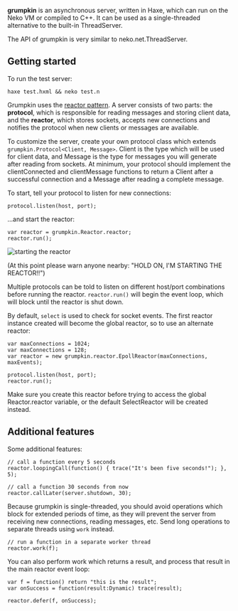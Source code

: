 **grumpkin** is an asynchronous server, written in Haxe, which can run on the 
Neko VM or compiled to C++. It can be used as a single-threaded alternative to 
the built-in ThreadServer.

The API of grumpkin is very similar to neko.net.ThreadServer.

Getting started
---------------

To run the test server:

    haxe test.hxml && neko test.n

Grumpkin uses the [reactor 
pattern](https://en.wikipedia.org/wiki/Reactor_pattern). A server consists of 
two parts: the **protocol**, which is responsible for reading messages and 
storing client data, and the **reactor**, which stores sockets, accepts new 
connections and notifies the protocol when new clients or messages are 
available.

To customize the server, create your own protocol class which extends 
`grumpkin.Protocol<Client, Message>`. Client is the type which will be used for 
client data, and Message is the type for messages you will generate after 
reading from sockets. At minimum, your protocol should implement the 
clientConnected and clientMessage functions to return a Client after a 
successful connection and a Message after reading a complete message.

To start, tell your protocol to listen for new connections:

    protocol.listen(host, port);

...and start the reactor:

    var reactor = grumpkin.Reactor.reactor;
    reactor.run();

![starting the reactor](http://i.imgur.com/BnZFqSc.jpg)

(At this point please warn anyone nearby: "HOLD ON, I'M STARTING THE REACTOR!!")

Multiple protocols can be told to listen on different host/port combinations 
before running the reactor. `reactor.run()` will begin the event loop, which 
will block until the reactor is shut down.

By default, `select` is used to check for socket events. The first reactor 
instance created will become the global reactor, so to use an alternate reactor:

    var maxConnections = 1024;
    var maxConnections = 128;
    var reactor = new grumpkin.reactor.EpollReactor(maxConnections, maxEvents);
    
    protocol.listen(host, port);
    reactor.run();

Make sure you create this reactor before trying to access the global 
Reactor.reactor variable, or the default SelectReactor will be created instead.

Additional features
-------------------

Some additional features:

    // call a function every 5 seconds
    reactor.loopingCall(function() { trace("It's been five seconds!"); }, 5);
    
    // call a function 30 seconds from now
    reactor.callLater(server.shutdown, 30);

Because grumpkin is single-threaded, you should avoid operations which block for 
extended periods of time, as they will prevent the server from receiving new 
connections, reading messages, etc. Send long operations to separate threads 
using `work` instead.
    
    // run a function in a separate worker thread
    reactor.work(f);

You can also perform work which returns a result, and process that result in the 
main reactor event loop:

    var f = function() return "this is the result";
    var onSuccess = function(result:Dynamic) trace(result);

    reactor.defer(f, onSuccess);
